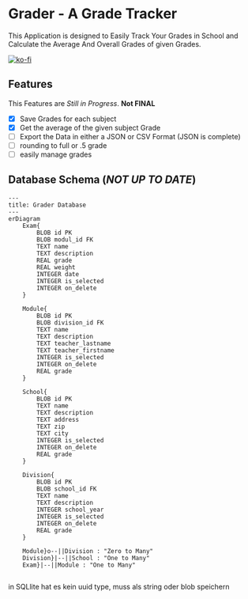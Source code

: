 # Grader - A Grade Tracker

This Application is designed to Easily Track Your Grades in School and Calculate the Average And Overall Grades of given Grades.

[![ko-fi](https://ko-fi.com/img/githubbutton_sm.svg)](https://ko-fi.com/Y8Y5X6KL1)

## Features

This Features are _Still in Progress_. **Not FINAL**

- [X] Save Grades for each subject
- [X] Get the average of the given subject Grade
- [ ] Export the Data in either a JSON or CSV Format (JSON is complete)
- [ ] rounding to full or .5 grade
- [ ] easily manage grades

## Database Schema (***NOT UP TO DATE***)

```mermaid
---
title: Grader Database
---
erDiagram
    Exam{
        BLOB id PK
        BLOB modul_id FK
        TEXT name
        TEXT description
        REAL grade
        REAL weight
        INTEGER date
        INTEGER is_selected
        INTEGER on_delete
    }

    Module{
        BLOB id PK
        BLOB division_id FK
        TEXT name
        TEXT description
        TEXT teacher_lastname
        TEXT teacher_firstname
        INTEGER is_selected
        INTEGER on_delete
        REAL grade
    }

    School{
        BLOB id PK
        TEXT name
        TEXT description
        TEXT address
        TEXT zip
        TEXT city
        INTEGER is_selected
        INTEGER on_delete
        REAL grade
    }

    Division{
        BLOB id PK
        BLOB school_id FK
        TEXT name
        TEXT description
        INTEGER school_year
        INTEGER is_selected
        INTEGER on_delete
        REAL grade
    }

    Module}o--||Division : "Zero to Many"
    Division}|--||School : "One to Many"
    Exam}|--||Module : "One to Many"
   
```

in SQLlite hat es kein uuid type, muss als string oder blob speichern
